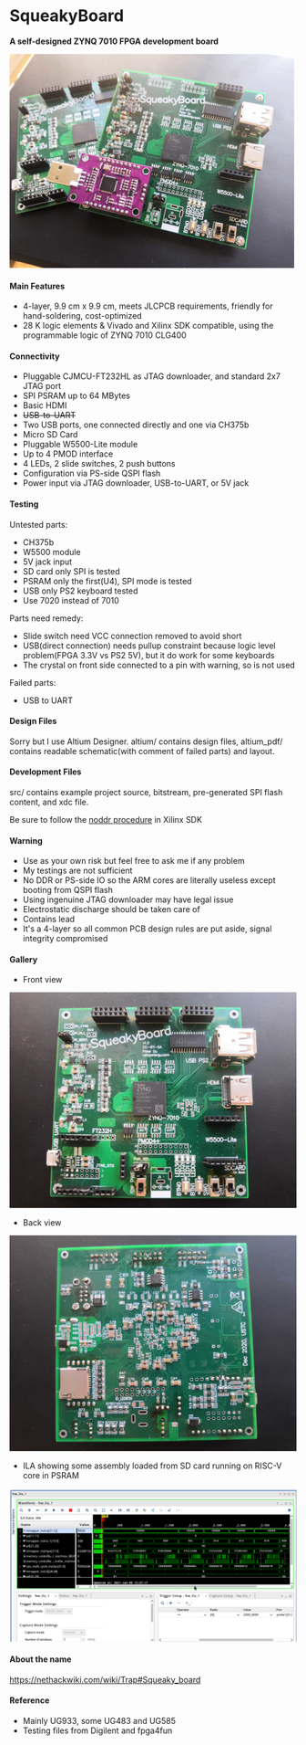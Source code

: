 # SqueakyBoard

**A self-designed ZYNQ 7010 FPGA development board**

![](pic/squeaky_main.jpg)

#### Main Features

- 4-layer, 9.9 cm x 9.9 cm, meets JLCPCB requirements, friendly for hand-soldering, cost-optimized
- 28 K logic elements & Vivado and Xilinx SDK compatible, using the programmable logic of ZYNQ 7010 CLG400

#### Connectivity

- Pluggable CJMCU-FT232HL as JTAG downloader, and standard 2x7 JTAG port
- SPI PSRAM up to 64 MBytes
- Basic HDMI
- ~~USB-to-UART~~
- Two USB ports, one connected directly and one via CH375b
- Micro SD Card
- Pluggable W5500-Lite module
- Up to 4 PMOD interface
- 4 LEDs, 2 slide switches, 2 push buttons
- Configuration via PS-side QSPI flash
- Power input via JTAG downloader, USB-to-UART, or 5V jack 

#### Testing

Untested parts: 

- CH375b
- W5500 module
- 5V jack input
- SD card only SPI is tested
- PSRAM only the first(U4), SPI mode is tested
- USB only PS2 keyboard tested
- Use 7020 instead of 7010

Parts need remedy: 

- Slide switch need VCC connection removed to avoid short
- USB(direct connection) needs pullup constraint because logic level problem(FPGA 3.3V vs PS2 5V), but it do work for some keyboards
- The crystal on front side connected to a pin with warning, so is not used

Failed parts: 

- USB to UART

#### Design Files

Sorry but I use Altium Designer. altium/ contains design files, altium_pdf/ contains readable schematic(with comment of failed parts) and layout. 

#### Development Files

src/ contains example project source, bitstream, pre-generated SPI flash content, and xdc file. 

Be sure to follow the [noddr procedure](https://xilinx-wiki.atlassian.net/wiki/spaces/A/pages/18842377/Zynq-7000+AP+SoC+Boot+-+Booting+and+Running+Without+External+Memory+Tech+Tip) in Xilinx SDK

#### Warning

- Use as your own risk but feel free to ask me if any problem
- My testings are not sufficient
- No DDR or PS-side IO so the ARM cores are literally useless except booting from QSPI flash
- Using ingenuine JTAG downloader may have legal issue
- Electrostatic discharge should be taken care of
- Contains lead
- It's a 4-layer so all common PCB design rules are put aside, signal integrity compromised 

#### Gallery

- Front view

![](pic/squeaky_front.jpg)

- Back view

![](pic/squeaky_back.jpg)

- ILA showing some assembly loaded from SD card running on RISC-V core in PSRAM

![](pic/ila.png)

#### About the name

https://nethackwiki.com/wiki/Trap#Squeaky_board

#### Reference

- Mainly UG933, some UG483 and UG585
- Testing files from Digilent and fpga4fun


